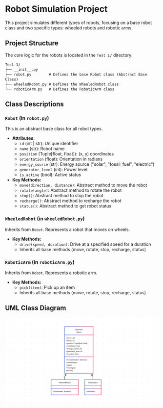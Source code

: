 # Robot Simulation Project

This project simulates different types of robots, focusing on a base robot class and two specific types: wheeled robots and robotic arms.

## Project Structure

The core logic for the robots is located in the `Test 1/` directory:

```
Test 1/
├── __init__.py
├── robot.py        # Defines the base Robot class (Abstract Base Class)
├── wheeledRobot.py # Defines the WheeledRobot class
└── roboticArm.py   # Defines the RoboticArm class
```

## Class Descriptions

### `Robot` (in `robot.py`)

This is an abstract base class for all robot types.
- **Attributes:**
    - `id` (int | str): Unique identifier
    - `name` (str): Robot name
    - `position` (Tuple[float, float]): (x, y) coordinates
    - `orientation` (float): Orientation in radians
    - `energy_source` (str): Energy source ("solar", "fossil_fuel", "electric")
    - `generator_level` (int): Power level
    - `is_active` (bool): Active status
- **Key Methods:**
    - `move(direction, distance)`: Abstract method to move the robot
    - `rotate(angle)`: Abstract method to rotate the robot
    - `stop()`: Abstract method to stop the robot
    - `recharge()`: Abstract method to recharge the robot
    - `status()`: Abstract method to get robot status

### `WheeledRobot` (in `wheeledRobot.py`)

Inherits from `Robot`. Represents a robot that moves on wheels.
- **Key Methods:**
    - `drive(speed, duration)`: Drive at a specified speed for a duration
    - Inherits all base methods (move, rotate, stop, recharge, status)

### `RoboticArm` (in `roboticArm.py`)

Inherits from `Robot`. Represents a robotic arm.
- **Key Methods:**
    - `pick(item)`: Pick up an item
    - Inherits all base methods (move, rotate, stop, recharge, status)

## UML Class Diagram

![UML Diagram](media/diagram.png)